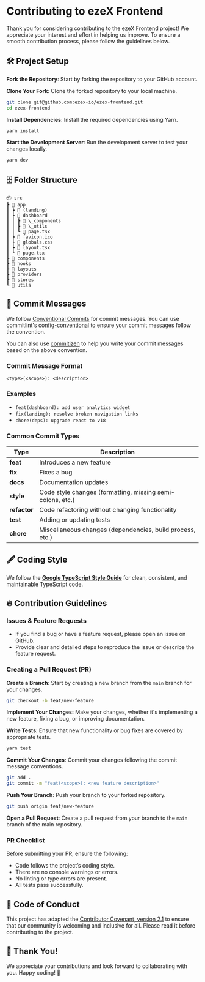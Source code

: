 # Contributing to ezeX Frontend

Thank you for considering contributing to the ezeX Frontend project!
We appreciate your interest and effort in helping us improve.
To ensure a smooth contribution process, please follow the guidelines below.

## 🛠 Project Setup

**Fork the Repository**: Start by forking the repository to your GitHub account.

**Clone Your Fork**: Clone the forked repository to your local machine.

```bash
git clone git@github.com:ezex-io/ezex-frontend.git
cd ezex-frontend
```

**Install Dependencies**: Install the required dependencies using Yarn.

```bash
yarn install
```

**Start the Development Server**: Run the development server to test your changes locally.

```bash
yarn dev
```

## 🗄️ Folder Structure

```
📦 src
┣ 📂 app
┃ ┣ 📂 (landing)
┃ ┣ 📂 dashboard
┃ ┃ ┣ 📂 \_components
┃ ┃ ┣ 📂 \_utils
┃ ┃ ┗ 📜 page.tsx
┃ ┣ 📜 favicon.ico
┃ ┣ 📜 globals.css
┃ ┣ 📜 layout.tsx
┃ ┗ 📜 page.tsx
┣ 📂 components
┣ 📂 hooks
┣ 📂 layouts
┣ 📂 providers
┣ 📂 stores
┗ 📂 utils
```

## 📝 Commit Messages

We follow [Conventional Commits](https://www.conventionalcommits.org/en/v1.0.0/) for commit messages.
You can use commitlint's
[config-conventional](https://github.com/conventional-changelog/commitlint/tree/master/%40commitlint/config-conventional)
to ensure your commit messages follow the convention.

You can also use [commitizen](https://www.npmjs.com/package/commitizen)
to help you write your commit messages based on the above convention.

### Commit Message Format

```
<type>(<scope>): <description>
```

### Examples

- `feat(dashboard): add user analytics widget`
- `fix(landing): resolve broken navigation links`
- `chore(deps): upgrade react to v18`

### Common Commit Types

| **Type**     | **Description**                                            |
| ------------ | ---------------------------------------------------------- |
| **feat**     | Introduces a new feature                                   |
| **fix**      | Fixes a bug                                                |
| **docs**     | Documentation updates                                      |
| **style**    | Code style changes (formatting, missing semi-colons, etc.) |
| **refactor** | Code refactoring without changing functionality            |
| **test**     | Adding or updating tests                                   |
| **chore**    | Miscellaneous changes (dependencies, build process, etc.)  |

## 🖋 Coding Style

We follow the **[Google TypeScript Style Guide](https://google.github.io/styleguide/tsguide.html)**
for clean, consistent, and maintainable TypeScript code.

## 🔥 Contribution Guidelines

### Issues & Feature Requests

- If you find a bug or have a feature request, please open an issue on GitHub.
- Provide clear and detailed steps to reproduce the issue or describe the feature request.

### Creating a Pull Request (PR)

**Create a Branch**: Start by creating a new branch from the `main` branch for your changes.

```bash
git checkout -b feat/new-feature
```

**Implement Your Changes:** Make your changes, whether it's implementing a new feature, fixing a bug, or improving documentation.

**Write Tests**: Ensure that new functionality or bug fixes are covered by appropriate tests.

```bash
yarn test
```

**Commit Your Changes**: Commit your changes following the commit message conventions.

```bash
git add .
git commit -m "feat(<scope>): <new feature description>"
```

**Push Your Branch**: Push your branch to your forked repository.

```bash
git push origin feat/new-feature
```

**Open a Pull Request**: Create a pull request from your branch to the `main` branch of the main repository.

### PR Checklist

Before submitting your PR, ensure the following:

- Code follows the project’s coding style.
- There are no console warnings or errors.
- No linting or type errors are present.
- All tests pass successfully.

## 🚦 Code of Conduct

This project has adapted the
[Contributor Covenant, version 2.1](https://www.contributor-covenant.org/version/2/1/code_of_conduct/)
to ensure that our community is welcoming and inclusive for all.
Please read it before contributing to the project.

## 🙌 Thank You!

We appreciate your contributions and look forward to collaborating with you.
Happy coding! 🚀
